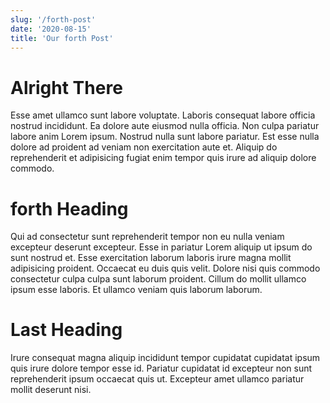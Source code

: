 ```yaml
---
slug: '/forth-post'
date: '2020-08-15'
title: 'Our forth Post'
---
```


# Alright There

Esse amet ullamco sunt labore voluptate. Laboris consequat labore officia nostrud incididunt. Ea dolore aute eiusmod nulla officia. Non culpa pariatur labore anim Lorem ipsum.
Nostrud nulla sunt labore pariatur. Est esse nulla dolore ad proident ad veniam non exercitation aute et. Aliquip do reprehenderit et adipisicing fugiat enim tempor quis irure ad aliquip dolore commodo.

# forth Heading

Qui ad consectetur sunt reprehenderit tempor non eu nulla veniam excepteur deserunt excepteur. Esse in pariatur Lorem aliquip ut ipsum do sunt nostrud et. Esse exercitation laborum laboris irure magna mollit adipisicing proident. Occaecat eu duis quis velit. Dolore nisi quis commodo consectetur culpa culpa sunt laborum proident. Cillum do mollit ullamco ipsum esse laboris. Et ullamco veniam quis laborum laborum.

# Last Heading

Irure consequat magna aliquip incididunt tempor cupidatat cupidatat ipsum quis irure dolore tempor esse id. Pariatur cupidatat id excepteur non sunt reprehenderit ipsum occaecat quis ut. Excepteur amet ullamco pariatur mollit deserunt nisi.
